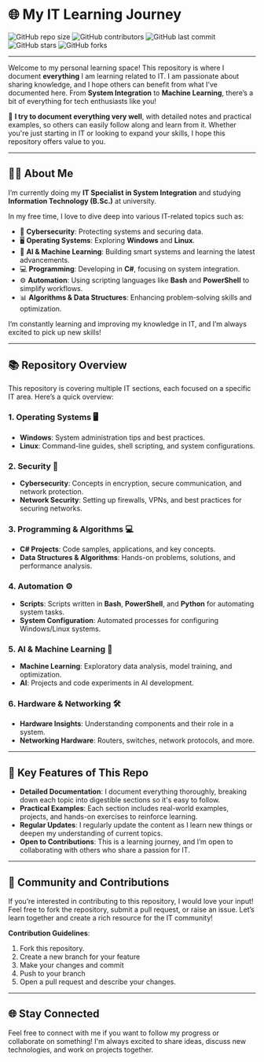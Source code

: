 # 🌐 My IT Learning Journey

![GitHub repo size](https://img.shields.io/github/repo-size/MatthiasWeier/Everything-I-Learn?color=blue) 
![GitHub contributors](https://img.shields.io/github/contributors/MatthiasWeier/Everything-I-Learn?color=blue) 
![GitHub last commit](https://img.shields.io/github/last-commit/MatthiasWeier/Everything-I-Learn?color=green) 
![GitHub stars](https://img.shields.io/github/stars/MatthiasWeier/Everything-I-Learn?style=social) 
![GitHub forks](https://img.shields.io/github/forks/MatthiasWeier/Everything-I-Learn?style=social)


---

Welcome to my personal learning space! This repository is where I document **everything** I am learning related to IT. I am passionate about sharing knowledge, and I hope others can benefit from what I’ve documented here. From **System Integration** to **Machine Learning**, there’s a bit of everything for tech enthusiasts like you!

🌟 **I try to document everything very well**, with detailed notes and practical examples, so others can easily follow along and learn from it. Whether you're just starting in IT or looking to expand your skills, I hope this repository offers value to you.

---

## 👨‍💻 About Me

I’m currently doing my **IT Specialist in System Integration** and studying **Information Technology (B.Sc.)** at university. 

In my free time, I love to dive deep into various IT-related topics such as:

- 🔐 **Cybersecurity**: Protecting systems and securing data.
- 🖥️ **Operating Systems**: Exploring **Windows** and **Linux**.
- 🧠 **AI & Machine Learning**: Building smart systems and learning the latest advancements.
- 💻 **Programming**: Developing in **C#**, focusing on system integration.
- ⚙️ **Automation**: Using scripting languages like **Bash** and **PowerShell** to simplify workflows.
- 📊 **Algorithms & Data Structures**: Enhancing problem-solving skills and optimization.

I’m constantly learning and improving my knowledge in IT, and I’m always excited to pick up new skills!

---

## 📚 Repository Overview

This repository is covering multiple IT sections, each focused on a specific IT area. Here’s a quick overview:

### 1. **Operating Systems** 🖥️
   - **Windows**: System administration tips and best practices.
   - **Linux**: Command-line guides, shell scripting, and system configurations.

### 2. **Security** 🔐
   - **Cybersecurity**: Concepts in encryption, secure communication, and network protection.
   - **Network Security**: Setting up firewalls, VPNs, and best practices for securing networks.

### 3. **Programming & Algorithms** 💻
   - **C# Projects**: Code samples, applications, and key concepts.
   - **Data Structures & Algorithms**: Hands-on problems, solutions, and performance analysis.

### 4. **Automation** ⚙️
   - **Scripts**: Scripts written in **Bash**, **PowerShell**, and **Python** for automating system tasks.
   - **System Configuration**: Automated processes for configuring Windows/Linux systems.

### 5. **AI & Machine Learning** 🤖
   - **Machine Learning**: Exploratory data analysis, model training, and optimization.
   - **AI**: Projects and code experiments in AI development.

### 6. **Hardware & Networking** 🛠️
   - **Hardware Insights**: Understanding components and their role in a system.
   - **Networking Hardware**: Routers, switches, network protocols, and more.

---

## 🎯 Key Features of This Repo

- **Detailed Documentation**: I document everything thoroughly, breaking down each topic into digestible sections so it's easy to follow.
- **Practical Examples**: Each section includes real-world examples, projects, and hands-on exercises to reinforce learning.
- **Regular Updates**: I regularly update the content as I learn new things or deepen my understanding of current topics.
- **Open to Contributions**: This is a learning journey, and I’m open to collaborating with others who share a passion for IT.

---

## 👥 Community and Contributions

If you’re interested in contributing to this repository, I would love your input! Feel free to fork the repository, submit a pull request, or raise an issue. Let’s learn together and create a rich resource for the IT community!

**Contribution Guidelines**:

1. Fork this repository.
2. Create a new branch for your feature
3. Make your changes and commit
4. Push to your branch
5. Open a pull request and describe your changes.
---

## 🌐 Stay Connected

Feel free to connect with me if you want to follow my progress or collaborate on something! I'm always excited to share ideas, discuss new technologies, and work on projects together.
